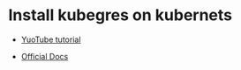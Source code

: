 # Install kubegres on kubernets

- [YuoTube tutorial](https://www.youtube.com/watch?v=C4xS7KiAqQg&ab_channel=Farhad)

- [Official Docs](https://www.kubegres.io/)